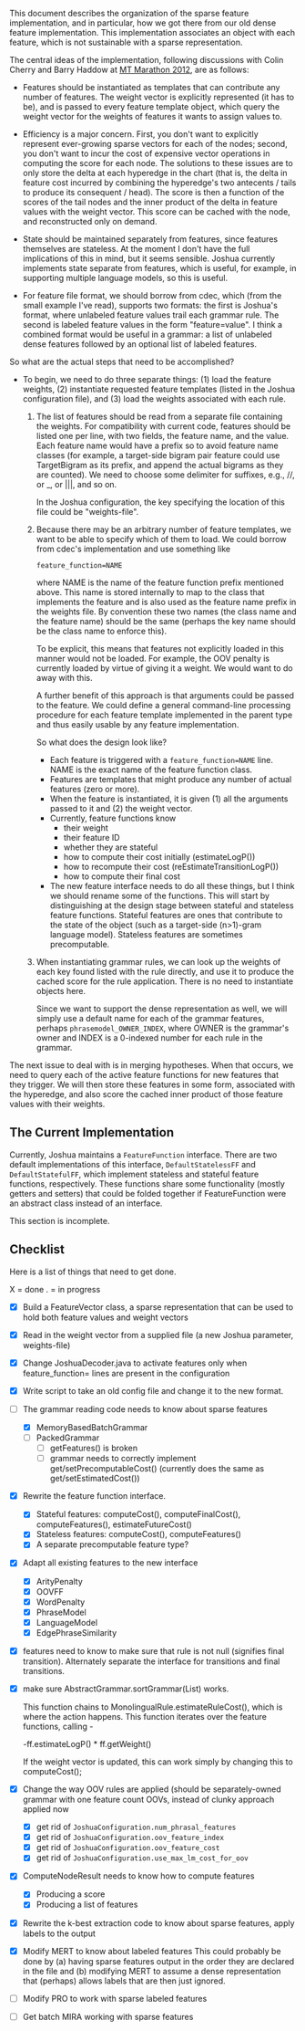 This document describes the organization of the sparse feature implementation, and in particular,
how we got there from our old dense feature implementation.  This implementation associates an
object with each feature, which is not sustainable with a sparse representation.  

The central ideas of the implementation, following discussions with Colin Cherry and Barry Haddow at
[MT Marathon 2012](http://www.statmt.org/mtm12/), are as follows:

- Features should be instantiated as templates that can contribute any number of features. The
  weight vector is explicitly represented (it has to be), and is passed to every feature template
  object, which query the weight vector for the weights of features it wants to assign values to.
  
- Efficiency is a major concern.  First, you don't want to explicitly represent ever-growing sparse
  vectors for each of the nodes; second, you don't want to incur the cost of expensive vector
  operations in computing the score for each node.  The solutions to these issues are to only store
  the delta at each hyperedge in the chart (that is, the delta in feature cost incurred by combining
  the hyperedge's two antecents / tails to produce its consequent / head).  The score is then a
  function of the scores of the tail nodes and the inner product of the delta in feature values with
  the weight vector.  This score can be cached with the node, and reconstructed only on demand.

- State should be maintained separately from features, since features themselves are stateless.  At
  the moment I don't have the full implications of this in mind, but it seems sensible.  Joshua
  currently implements state separate from features, which is useful, for example, in supporting
  multiple language models, so this is useful.
  
- For feature file format, we should borrow from cdec, which (from the small example I've read),
  supports two formats: the first is Joshua's format, where unlabeled feature values trail each
  grammar rule.  The second is labeled feature values in the form "feature=value".  I think a
  combined format would be useful in a grammar: a list of unlabeled dense features followed by an
  optional list of labeled features.
  
So what are the actual steps that need to be accomplished?

- To begin, we need to do three separate things: (1) load the feature weights, (2) instantiate
  requested feature templates (listed in the Joshua configuration file), and (3) load the weights
  associated with each rule.

  1. The list of features should be read from a separate file containing the weights.  For
     compatibility with current code, features should be listed one per line, with two fields, the
     feature name, and the value.  Each feature name would have a prefix so to avoid feature name
     classes (for example, a target-side bigram pair feature could use TargetBigram as its prefix,
     and append the actual bigrams as they are counted).  We need to choose some delimiter for
     suffixes, e.g., //, or _, or |||, and so on.
     
     In the Joshua configuration, the key specifying the location of this file could be
     "weights-file".
     
  2. Because there may be an arbitrary number of feature templates, we want to be able to specify
     which of them to load.  We could borrow from cdec's implementation and use something like
     
         feature_function=NAME
         
     where NAME is the name of the feature function prefix mentioned above.  This name is stored
     internally to map to the class that implements the feature and is also used as the feature name
     prefix in the weights file.  By convention these two names (the class name and the feature
     name) should be the same (perhaps the key name should be the class name to enforce this).
     
     To be explicit, this means that features not explicitly loaded in this manner would not be
     loaded.  For example, the OOV penalty is currently loaded by virtue of giving it a weight.  We
     would want to do away with this.

     A further benefit of this approach is that arguments could be passed to the feature.  We could
     define a general command-line processing procedure for each feature template implemented in the
     parent type and thus easily usable by any feature implementation.
     
     So what does the design look like?  
     
     - Each feature is triggered with a `feature_function=NAME` line.  NAME is the exact name of the
       feature function class.
     - Features are templates that might produce any number of actual features (zero or more).
     - When the feature is instantiated, it is given (1) all the arguments passed to it and (2) the
       weight vector.
     - Currently, feature functions know
        - their weight
        - their feature ID
        - whether they are stateful
        - how to compute their cost initially (estimateLogP())
        - how to recompute their cost (reEstimateTransitionLogP())
        - how to compute their final cost
     - The new feature interface needs to do all these things, but I think we should rename some of
       the functions.  This will start by distinguishing at the design stage between stateful and
       stateless feature functions.  Stateful features are ones that contribute to the state of the
       object (such as a target-side (n>1)-gram language model).  Stateless features are sometimes
       precomputable.
       
  3. When instantiating grammar rules, we can look up the weights of each key found listed with the
     rule directly, and use it to produce the cached score for the rule application.  There is no
     need to instantiate objects here.
     
     Since we want to support the dense representation as well, we will simply use a default name
     for each of the grammar features, perhaps `phrasemodel_OWNER_INDEX`, where OWNER is the
     grammar's owner and INDEX is a 0-indexed number for each rule in the grammar.
     
The next issue to deal with is in merging hypotheses.  When that occurs, we need to query each of
the active feature functions for new features that they trigger.  We will then store these features
in some form, associated with the hyperedge, and also score the cached inner product of those
feature values with their weights.

The Current Implementation
-------

Currently, Joshua maintains a `FeatureFunction` interface.  There are two default implementations of
this interface, `DefaultStatelessFF` and `DefaultStatefulFF`, which implement stateless and stateful
feature functions, respectively.  These functions share some functionality (mostly getters and
setters) that could be folded together if FeatureFunction were an abstract class instead of an
interface. 

This section is incomplete.

Checklist
--------

Here is a list of things that need to get done.

X = done
. = in progress

- [X] Build a FeatureVector class, a sparse representation that can be used to hold both feature
  values and weight vectors
- [X] Read in the weight vector from a supplied file (a new Joshua parameter, weights-file)
- [X] Change JoshuaDecoder.java to activate features only when feature_function= lines are present
  in the configuration
- [X] Write script to take an old config file and change it to the new format.
- [ ] The grammar reading code needs to know about sparse features
  - [X] MemoryBasedBatchGrammar
  - [ ] PackedGrammar
    - [ ] getFeatures() is broken
    - [ ] grammar needs to correctly implement get/setPrecomputableCost() (currently does the same as get/setEstimatedCost())
- [X] Rewrite the feature function interface.
  - [X] Stateful features: computeCost(), computeFinalCost(), computeFeatures(), estimateFutureCost()
  - [X] Stateless features: computeCost(), computeFeatures()
  - [X] A separate precomputable feature type?
- [X] Adapt all existing features to the new interface
  - [X] ArityPenalty
  - [X] OOVFF
  - [X] WordPenalty
  - [X] PhraseModel
  - [X] LanguageModel
  - [X] EdgePhraseSimilarity
- [X] features need to know to make sure that rule is not null (signifies final transition).
  Alternately separate the interface for transitions and final transitions.
- [X] make sure AbstractGrammar.sortGrammar(List<FeatureFunction>) works.  

  This function chains to MonolingualRule.estimateRuleCost(), which is where the action happens.
  This function iterates over the feature functions, calling -
  
    -ff.estimateLogP() * ff.getWeight()
	
  If the weight vector is updated, this can work simply by changing this to computeCost();

- [X] Change the way OOV rules are applied (should be separately-owned grammar with one feature
  count OOVs, instead of clunky approach applied now
  - [X] get rid of `JoshuaConfiguration.num_phrasal_features`
  - [X] get rid of `JoshuaConfiguration.oov_feature_index`
  - [X] get rid of `JoshuaConfiguration.oov_feature_cost`
  - [X] get rid of `JoshuaConfiguration.use_max_lm_cost_for_oov`
- [X] ComputeNodeResult needs to know how to compute features
  - [X] Producing a score
  - [X] Producing a list of features
- [X] Rewrite the k-best extraction code to know about sparse features, apply labels to the output
- [X] Modify MERT to know about labeled features
  This could probably be done by (a) having sparse features output in the order they are declared in
  the file and (b) modifying MERT to assume a dense representation that (perhaps) allows labels that
  are then just ignored.
- [ ] Modify PRO to work with sparse labeled features
* [ ] Get batch MIRA working with sparse features
